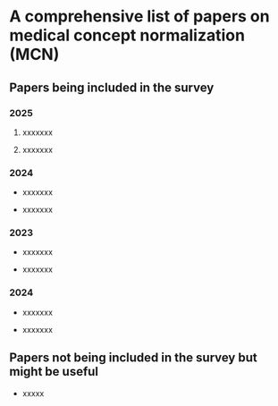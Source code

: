 # A comprehensive list of papers on medical concept normalization (MCN)

## Papers being included in the survey 

### 2025
1. xxxxxxx

2. xxxxxxx

### 2024
- xxxxxxx

- xxxxxxx

### 2023
- xxxxxxx

- xxxxxxx

### 2024
- xxxxxxx

- xxxxxxx



## Papers not being included in the survey but might be useful 
- xxxxx
